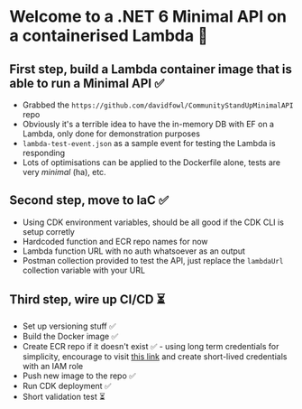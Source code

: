 # Welcome to a .NET 6 Minimal API on a containerised Lambda 👋

## First step, build a Lambda container image that is able to run a Minimal API ✅

- Grabbed the `https://github.com/davidfowl/CommunityStandUpMinimalAPI` repo
- Obviously it's a terrible idea to have the in-memory DB with EF on a Lambda, only done for demonstration purposes
- `lambda-test-event.json` as a sample event for testing the Lambda is responding
- Lots of optimisations can be applied to the Dockerfile alone, tests are very *minimal* (ha), etc.

## Second step, move to IaC ✅

- Using CDK environment variables, should be all good if the CDK CLI is setup corretly
- Hardcoded function and ECR repo names for now
- Lambda function URL with no auth whatsoever as an output
- Postman collection provided to test the API, just replace the `lambdaUrl` collection variable with your URL

## Third step, wire up CI/CD ⏳

- Set up versioning stuff ✅
- Build the Docker image ✅
- Create ECR repo if it doesn't exist ✅ - using long term credentials for simplicity, encourage to visit [this link](https://github.com/aws-actions/configure-aws-credentials) and create short-lived credentials with an IAM role
- Push new image to the repo ✅
- Run CDK deployment ✅
- Short validation test ⏳
